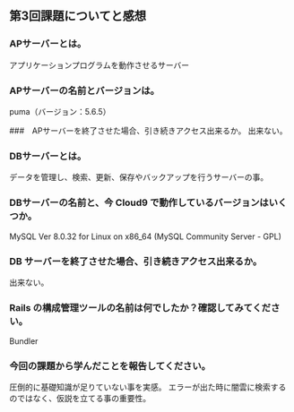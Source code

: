 ## 第3回課題についてと感想

### APサーバーとは。
アプリケーションプログラムを動作させるサーバー

### APサーバーの名前とバージョンは。
puma（バージョン：5.6.5）

###　APサーバーを終了させた場合、引き続きアクセス出来るか。
出来ない。

### DBサーバーとは。
データを管理し、検索、更新、保存やバックアップを行うサーバーの事。

### DBサーバーの名前と、今 Cloud9 で動作しているバージョンはいくつか。
MySQL
Ver 8.0.32 for Linux on x86_64 (MySQL Community Server - GPL)

### DB サーバーを終了させた場合、引き続きアクセス出来るか。
出来ない。

### Rails の構成管理ツールの名前は何でしたか？確認してみてください。
Bundler

### 今回の課題から学んだことを報告してください。

圧倒的に基礎知識が足りていない事を実感。
エラーが出た時に闇雲に検索するのではなく、仮説を立てる事の重要性。